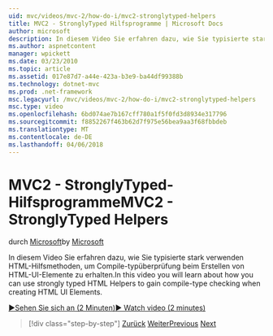 ```yaml
---
uid: mvc/videos/mvc-2/how-do-i/mvc2-stronglytyped-helpers
title: MVC2 - StronglyTyped Hilfsprogramme | Microsoft Docs
author: microsoft
description: In diesem Video Sie erfahren dazu, wie Sie typisierte stark verwenden HTML-Hilfsmethoden, um Compile-typüberprüfung beim Erstellen von HTML-UI-Elemente zu erhalten.
ms.author: aspnetcontent
manager: wpickett
ms.date: 03/23/2010
ms.topic: article
ms.assetid: 017e87d7-a44e-423a-b3e9-ba44df99388b
ms.technology: dotnet-mvc
ms.prod: .net-framework
msc.legacyurl: /mvc/videos/mvc-2/how-do-i/mvc2-stronglytyped-helpers
msc.type: video
ms.openlocfilehash: 6bd074ae7b167cff780a1f5f0fd3d8934e317796
ms.sourcegitcommit: f8852267f463b62d7f975e56bea9aa3f68fbbdeb
ms.translationtype: MT
ms.contentlocale: de-DE
ms.lasthandoff: 04/06/2018
---
```

<a name="mvc2---stronglytyped-helpers"></a><span data-ttu-id="49895-103">MVC2 - StronglyTyped-Hilfsprogramme</span><span class="sxs-lookup"><span data-stu-id="49895-103">MVC2 - StronglyTyped Helpers</span></span>
====================
<span data-ttu-id="49895-104">durch [Microsoft](https://github.com/microsoft)</span><span class="sxs-lookup"><span data-stu-id="49895-104">by [Microsoft](https://github.com/microsoft)</span></span>

<span data-ttu-id="49895-105">In diesem Video Sie erfahren dazu, wie Sie typisierte stark verwenden HTML-Hilfsmethoden, um Compile-typüberprüfung beim Erstellen von HTML-UI-Elemente zu erhalten.</span><span class="sxs-lookup"><span data-stu-id="49895-105">In this video you will learn about how you can use strongly typed HTML Helpers to gain compile-type checking when creating HTML UI Elements.</span></span>

[<span data-ttu-id="49895-106">&#9654;Sehen Sie sich an (2 Minuten)</span><span class="sxs-lookup"><span data-stu-id="49895-106">&#9654; Watch video (2 minutes)</span></span>](https://channel9.msdn.com/Blogs/ASP-NET-Site-Videos/mvc2-stronglytyped-helpers)

> [!div class="step-by-step"]
> <span data-ttu-id="49895-107">[Zurück](mvc2-html-encoding.md)
> [Weiter](mvc2-model-validation.md)</span><span class="sxs-lookup"><span data-stu-id="49895-107">[Previous](mvc2-html-encoding.md)
[Next](mvc2-model-validation.md)</span></span>
